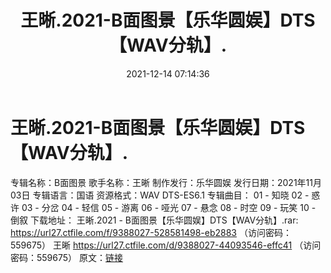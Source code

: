 ﻿---
title: 王晰.2021-B面图景【乐华圆娱】DTS【WAV分轨】.
date: 2021-12-14 07:14:36
categories: DTS多声道制作
tags: 华语中文
---
# 王晰.2021-B面图景【乐华圆娱】DTS【WAV分轨】.

专辑名称：B面图景
歌手名称：王晰
制作发行：乐华圆娱
发行日期：2021年11月03日
专辑语言：国语
资源格式：WAV DTS-ES6.1
专辑曲目：
01 - 知晓
02 - 惑许
03 - 分岔
04 - 轻信
05 - 游离
06 - 哑光
07 - 悬念
08 - 时空
09 - 玩笑
10 - 倒叙
下载地址：
王晰.2021 - B面图景【乐华圆娱】DTS【WAV分轨】.rar: https://url27.ctfile.com/f/9388027-528581498-eb2883
（访问密码：559675）
王晰
https://url27.ctfile.com/d/9388027-44093546-effc41
（访问密码：559675）
原文：[链接](https://blog.sina.com.cn/s/blog_1647c7e7601030v6j.html)